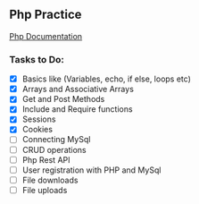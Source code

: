 ## Php Practice

[Php Documentation](https://www.php.net/manual/en/index.php "Documentation of Php")

### Tasks to Do:
- [x] Basics like (Variables, echo, if else, loops etc)
- [x] Arrays and Associative Arrays
- [x] Get and Post Methods
- [x] Include and Require functions
- [x] Sessions
- [x] Cookies
- [ ] Connecting MySql
- [ ] CRUD operations
- [ ] Php Rest API
- [ ] User registration with PHP and MySql
- [ ] File downloads
- [ ] File uploads
